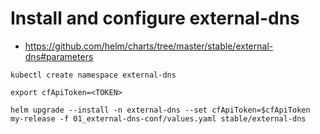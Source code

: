 # Install and configure external-dns

* https://github.com/helm/charts/tree/master/stable/external-dns#parameters

```
kubectl create namespace external-dns

export cfApiToken=<TOKEN>

helm upgrade --install -n external-dns --set cfApiToken=$cfApiToken my-release -f 01_external-dns-conf/values.yaml stable/external-dns
```



